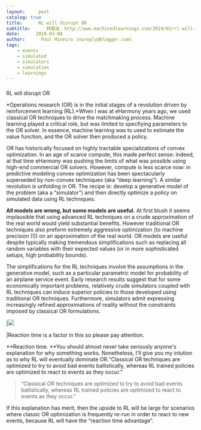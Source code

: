```yaml
---
layout:     post
catalog: true
title:      RL will disrupt OR
subtitle:      转载自：http://www.machinedlearnings.com/2019/03/rl-will-disrupt-or.html
date:      2019-03-08
author:      Paul Mineiro (noreply@blogger.com)
tags:
    - events
    - simulated
    - simulators
    - simulation
    - learnings
---
```













### 
RL will disrupt OR



*Operations research (OR) is in the initial stages of a revolution driven by reinforcement learning (RL).*When I was at eHarmony years ago, we used classical OR techniques to drive the matchmaking process. Machine learning played a critical role, but was limited to specfiying parameters to the OR solver. In essence, machine learning was to used to estimate the value function, and the OR solver then produced a policy. 

OR has historically focused on highly tractable specializations of convex optimization. In an age of scarce compute, this made perfect sense: indeed, at that time eHarmony was pushing the limits of what was possible using high-end commercial OR solvers. However, compute is less scarce now: in predictive modeling convex optimization has been spectacularly superseded by non-convex techniques (aka “deep learning”). A similar revolution is unfolding in OR. The recipe is: develop a generative model of the problem (aka a “simulator”) and then directly optimize a policy on simulated data using RL techniques.

**All models are wrong, but some models are useful.** At first blush it seems implausible that using advanced RL techniques on a crude approximation of the real world would yield substantial benefits. However traditional OR techniques also preform extremely aggressive optimization (to machine precision (!)) on an approximation of the real world. OR models are useful despite typically making tremendous simplifications such as replacing all random variables with their expected values (or in more sophisticated setups, high probability bounds). 

The simplifications for the RL techniques involve the assumptions in the generative model, such as a particular parametric model for probability of an airplane service event. Early research results suggest that for some economically important problems, relatively crude simulators coupled with RL techniques can induce superior policies to those developed using traditional OR techniques. Furthermore, simulators admit expressing increasingly refined approximations of reality without the constraints imposed by classical OR formulations. 


|![](https://i.ytimg.com/vi/ic0PuvJbdu0/maxresdefault.jpg)


|Reaction time is a factor in this so please pay attention.

**Reaction time. **You should almost never take seriously anyone's explanation for why something works. Nonetheless, I'll give you my intution as to why RL will eventually dominate OR.“Classical OR techniques are optimized to try to avoid bad events ballistically, whereas RL trained policies are optimized to react to events as they occur.” 

> “Classical OR techniques are optimized to try to avoid bad events ballistically, whereas RL trained policies are optimized to react to events as they occur.” 

If this explanation has merit, then the upside to RL will be large for scenarios where classic OR optimization is frequently re-run in order to react to new events, because RL will have the “reaction time advantage”.












